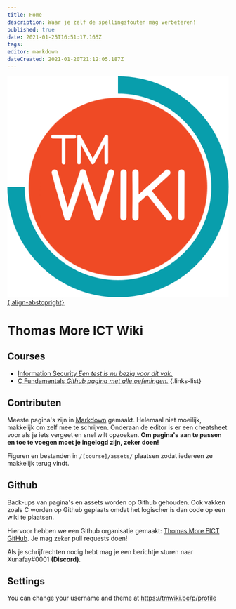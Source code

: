 ```yaml
---
title: Home
description: Waar je zelf de spellingsfouten mag verbeteren!
published: true
date: 2021-01-25T16:51:17.165Z
tags: 
editor: markdown
dateCreated: 2021-01-20T21:12:05.187Z
---
```


[![tmwiki_v1_noback.png](/tmwiki_v1_noback.png){.align-abstopright}](https://tmwiki.be/en/home)

# Thomas More ICT Wiki

## Courses

- [Information Security *Een test is nu bezig voor dit vak.*](/Information_Security)
- [C Fundamentals *Github pagina met alle oefeningen.*](https://github.com/tm-eict/C-Fundamentals)
{.links-list}

## Contributen

Meeste pagina's zijn in [Markdown](https://docs.requarks.io/en/editors/markdown) gemaakt. Helemaal niet moeilijk, makkelijk om zelf mee te schrijven.
Onderaan de editor is er een cheatsheet voor als je iets vergeet en snel wilt opzoeken.
**Om pagina's aan te passen en toe te voegen moet je ingelogd zijn, zeker doen!**

Figuren en bestanden in `/[course]/assets/` plaatsen zodat iedereen ze makkelijk terug vindt.

## Github
Back-ups van pagina's en assets worden op Github gehouden.
Ook vakken zoals C worden op Github geplaats omdat het logischer is dan code op een wiki te plaatsen.

Hiervoor hebben we een Github organisatie gemaakt:
[Thomas More EICT GitHub](https://github.com/tm-eict).
Je mag zeker pull requests doen!

Als je schrijfrechten nodig hebt mag je een berichtje sturen naar Xunafay#0001 **(Discord)**.

## Settings
You can change your username and theme at https://tmwiki.be/p/profile